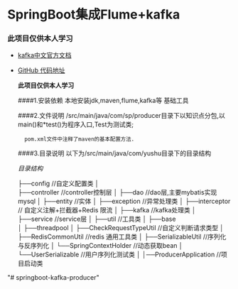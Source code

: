 # SpringBoot集成Flume+kafka


### 此项目仅供本人学习
* [kafka中文官方文档](https://kafka.apachecn.org)
* [GitHub 代码地址](https://github.com/xiaoxigua13437/springboot-kafka)



    **此项目仅供本人学习**


    ####1.安装依赖
        本地安装jdk,maven,flume,kafka等 基础工具

    ####2.文件说明
        /src/main/java/com/sp/producer目录下以知识点分包,以main()和*test()为程序入口,Test为测试类;

        pom.xml文件中注释了maven的基本配置方法.

    ####3.目录说明
        以下为/src/main/java/com/yushu目录下的目录结构



   _目录结构_


    ├──config               //自定义配置类
    │  
    ├──controller              //controller控制层
    │
    ├──dao          //dao层,主要mybatis实现 mysql
    │
    ├──entity         //实体
    │
    ├──exception               //异常处理类 
    │
    ├──interceptor            // 自定义注解+拦截器+Redis 限流
    │
    ├──kafka                //kafka处理类
    │
    ├──service            //service层
    │
    ├──util               //工具类
    │    ├──base    
    │    ├──threadpool
    │    ├──CheckRequestTypeUtil //自定义判断请求类型
    │    ├──RedisCommonUtil        //redis 通用工具类
    │    ├──SerializableUtil     //序列化与反序列化
    │    └──SpringContextHolder       //动态获取bean
    │    └──UserSerializable       //用户序列化测试类
    │
    │──ProducerApplication        //项目启动类









"# springboot-kafka-producer" 






